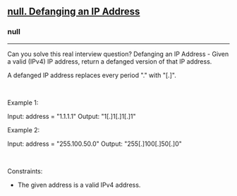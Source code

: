 <h2><a href="https://leetcode.com/problems/defanging-an-ip-address/">null. Defanging an IP Address</a></h2><h3>null</h3><hr>Can you solve this real interview question? Defanging an IP Address - Given a valid (IPv4) IP address, return a defanged version of that IP address.

A defanged IP address replaces every period "." with "[.]".

 

Example 1:

Input: address = "1.1.1.1"
Output: "1[.]1[.]1[.]1"


Example 2:

Input: address = "255.100.50.0"
Output: "255[.]100[.]50[.]0"


 

Constraints:

 * The given address is a valid IPv4 address.